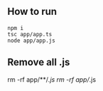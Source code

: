 ## How to run
```
npm i
tsc app/app.ts
node app/app.js
```

## Remove all .js
rm -rf app/**/*.js
rm -rf app/*.js